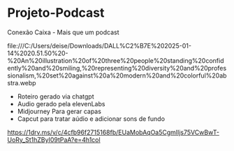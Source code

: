 # Projeto-Podcast
Conexão Caixa - Mais que um podcast

file:///C:/Users/deise/Downloads/DALL%C2%B7E%202025-01-14%2020.51.50%20-%20An%20illustration%20of%20three%20people%20standing%20confidently%20and%20smiling,%20representing%20diversity%20and%20professionalism,%20set%20against%20a%20modern%20and%20colorful%20abstra.webp

- Roteiro gerado via chatgpt
- Audio gerado pela elevenLabs
- Midjourney Para gerar capas
- Capcut para tratar aúdio e adicionar sons de fundo

https://1drv.ms/v/c/4cfb96f2715168fb/EUaMobAqOa5CgmlIjs75VCwBwT-UoRy_St1hZByI09tPaA?e=4h1col
